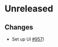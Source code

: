 # Unreleased

## Changes
- Set up UI [\#957](https://github.com/forbole/big-dipper-2.0-cosmos/issues/957))